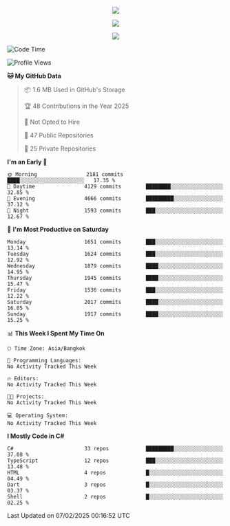 <p align="center">
  <a href="say-hi.gif"> 
    <img align="center" src="say-hi.gif"/>
  </a>
</p>
<p align="center">
  <a href="https://github.com/htthinh1999">
    <img align="center" src="https://github-readme-stats-kappa-pink.vercel.app/api?username=htthinh1999&show_icons=true&count_private=true&theme=dracula"/>
  </a>
</p>
<p align="center">
  <a href="https://github.com/htthinh1999">
    <img src="https://github-readme-stats-kappa-pink.vercel.app/api/top-langs/?username=htthinh1999&layout=compact&langs_count=6&count_private=true&hide=tsql,hlsl,glsl,shaderlab&theme=dracula"/>
  </a>
</p>

<!--START_SECTION:waka-->
![Code Time](http://img.shields.io/badge/Code%20Time-0%20secs-blue)

![Profile Views](http://img.shields.io/badge/Profile%20Views-0-blue)

**🐱 My GitHub Data** 

> 📦 1.6 MB Used in GitHub's Storage 
 > 
> 🏆 48 Contributions in the Year 2025
 > 
> 🚫 Not Opted to Hire
 > 
> 📜 47 Public Repositories 
 > 
> 🔑 25 Private Repositories 
 > 
**I'm an Early 🐤** 

```text
🌞 Morning                2181 commits        ████░░░░░░░░░░░░░░░░░░░░░   17.35 % 
🌆 Daytime                4129 commits        ████████░░░░░░░░░░░░░░░░░   32.85 % 
🌃 Evening                4666 commits        █████████░░░░░░░░░░░░░░░░   37.12 % 
🌙 Night                  1593 commits        ███░░░░░░░░░░░░░░░░░░░░░░   12.67 % 
```
📅 **I'm Most Productive on Saturday** 

```text
Monday                   1651 commits        ███░░░░░░░░░░░░░░░░░░░░░░   13.14 % 
Tuesday                  1624 commits        ███░░░░░░░░░░░░░░░░░░░░░░   12.92 % 
Wednesday                1879 commits        ████░░░░░░░░░░░░░░░░░░░░░   14.95 % 
Thursday                 1945 commits        ████░░░░░░░░░░░░░░░░░░░░░   15.47 % 
Friday                   1536 commits        ███░░░░░░░░░░░░░░░░░░░░░░   12.22 % 
Saturday                 2017 commits        ████░░░░░░░░░░░░░░░░░░░░░   16.05 % 
Sunday                   1917 commits        ████░░░░░░░░░░░░░░░░░░░░░   15.25 % 
```


📊 **This Week I Spent My Time On** 

```text
🕑︎ Time Zone: Asia/Bangkok

💬 Programming Languages: 
No Activity Tracked This Week

🔥 Editors: 
No Activity Tracked This Week

🐱‍💻 Projects: 
No Activity Tracked This Week

💻 Operating System: 
No Activity Tracked This Week
```

**I Mostly Code in C#** 

```text
C#                       33 repos            █████████░░░░░░░░░░░░░░░░   37.08 % 
TypeScript               12 repos            ███░░░░░░░░░░░░░░░░░░░░░░   13.48 % 
HTML                     4 repos             █░░░░░░░░░░░░░░░░░░░░░░░░   04.49 % 
Dart                     3 repos             █░░░░░░░░░░░░░░░░░░░░░░░░   03.37 % 
Shell                    2 repos             █░░░░░░░░░░░░░░░░░░░░░░░░   02.25 % 
```




 Last Updated on 07/02/2025 00:16:52 UTC
<!--END_SECTION:waka-->
